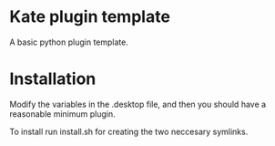 Kate plugin template
===========

A basic python plugin template.

Installation
=================================================
Modify the variables in the .desktop file, and then you 
should have a reasonable minimum plugin.

To install run install.sh for creating the two neccesary symlinks.

